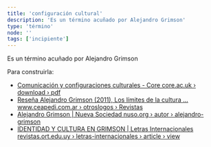 ```yaml
---
title: 'configuración cultural'
description: 'Es un término acuñado por Alejandro Grimson'
type: 'término'
node: ''
tags: ['incipiente']
---
```


Es un término acuñado por Alejandro Grimson

Para construirla:

- [Comunicación y configuraciones culturales - Core core.ac.uk › download › pdf](https://core.ac.uk/download/pdf/159288565.pdf)
- [Reseña Alejandro Grimson (2011), Los límites de la cultura ... www.ceapedi.com.ar › otroslogos › Revistas](http://www.ceapedi.com.ar/otroslogos/Revistas/0003/16.%2520Duimich.pdf)
- [Alejandro Grimson | Nueva Sociedad nuso.org › autor › alejandro-grimson](https://nuso.org/autor/alejandro-grimson/)
- [IDENTIDAD Y CULTURA EN GRIMSON | Letras Internacionales revistas.ort.edu.uy › letras-internacionales › article › view](https://revistas.ort.edu.uy/letras-internacionales/article/view/885)